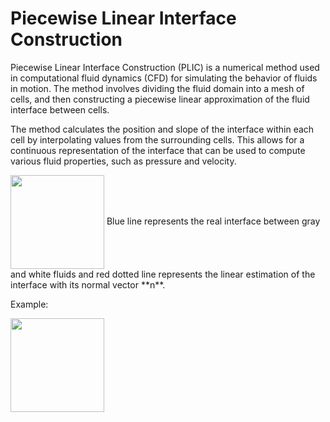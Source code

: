 # Piecewise Linear Interface Construction

Piecewise Linear Interface Construction (PLIC) is a numerical method used in computational fluid dynamics (CFD) for simulating the behavior of fluids in motion. The method involves dividing the fluid domain into a mesh of cells, and then constructing a piecewise linear approximation of the fluid interface between cells.

The method calculates the position and slope of the interface within each cell by interpolating values from the surrounding cells. This allows for a continuous representation of the interface that can be used to compute various fluid properties, such as pressure and velocity.

<img src=https://user-images.githubusercontent.com/97102775/220935427-e8f59fac-9c79-4cfd-9d4d-2d9918680306.jpg align="center" width="150" height="150"/>
Blue line represents the real interface between gray and white fluids and red dotted line represents the linear estimation of the interface with its normal vector **n**.


Example:

<img src=https://user-images.githubusercontent.com/97102775/210425079-f3b72f9f-88b7-4570-a3e5-a0cbdec57018.jpg align="center" width="150" height="150"/>

